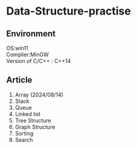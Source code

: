 # Data-Structure-practise
## Environment
OS:win11  
Complier:MinGW  
Version of C/C++ : C++14

## Article 
1. Array  (2024/08/14)
2. Stack
3. Queue
4. Linked list
5. Tree Structure
6. Graph Structure
7. Sorting
8. Search



